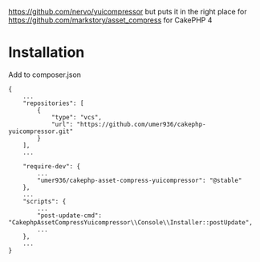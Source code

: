 https://github.com/nervo/yuicompressor but puts it in the right place for https://github.com/markstory/asset_compress for CakePHP 4


# Installation 
Add to composer.json

```
{
    ...
    "repositories": [
        {
            "type": "vcs",
            "url": "https://github.com/umer936/cakephp-yuicompressor.git"
        }
    ],
    ...

    "require-dev": {
        ...
        "umer936/cakephp-asset-compress-yuicompressor": "@stable"
    },
    ...
    "scripts": {
        ...
        "post-update-cmd": "CakephpAssetCompressYuicompressor\\Console\\Installer::postUpdate",
        ...
    },
    ...
}
```

